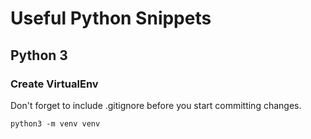 # Useful Python Snippets

## Python 3

### Create VirtualEnv

Don't forget to include .gitignore before you start committing changes.

```
python3 -m venv venv
```

